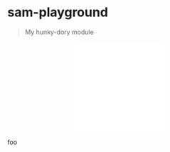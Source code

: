 # sam-playground

> My hunky-dory module

<div align="center">
	<img src="sb.svg" width="200" height="200">
</div>

foo
